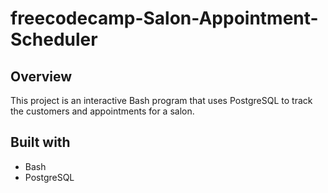 # freecodecamp-Salon-Appointment-Scheduler

## Overview
This project is an interactive Bash program that uses PostgreSQL to track the customers and appointments for a salon.

## Built with
- Bash
- PostgreSQL
